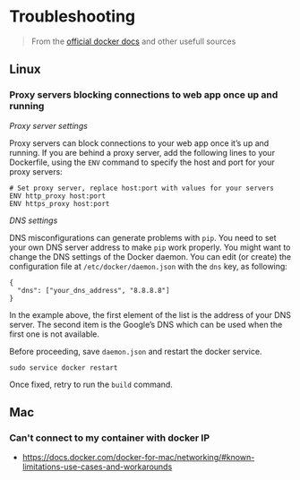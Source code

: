 # Troubleshooting

> From the [official docker docs](https://docs.docker.com/) and other usefull sources



## Linux



### Proxy servers blocking connections to web app once up and running

*Proxy server settings*

Proxy servers can block connections to your web app once it’s up and running. If you are behind a proxy server, add the following lines to your Dockerfile, using the `ENV` command to specify the host and port for your proxy servers:

```
# Set proxy server, replace host:port with values for your servers
ENV http_proxy host:port
ENV https_proxy host:port
```

*DNS settings*

DNS misconfigurations can generate problems with `pip`. You need to set your own DNS server address to make `pip` work properly. You might want to change the DNS settings of the Docker daemon. You can edit (or create) the configuration file at `/etc/docker/daemon.json` with the `dns` key, as following:

```
{
  "dns": ["your_dns_address", "8.8.8.8"]
}
```

In the example above, the first element of the list is the address of your DNS server. The second item is the Google’s DNS which can be used when the first one is not available.

Before proceeding, save `daemon.json` and restart the docker service.

```
sudo service docker restart
```

Once fixed, retry to run the `build` command.



## Mac



### Can't connect to my container with docker IP

* https://docs.docker.com/docker-for-mac/networking/#known-limitations-use-cases-and-workarounds